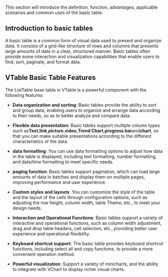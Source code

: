 This section will introduce the definition, function, advantages, applicable scenarios and common uses of the basic table.

## Introduction to basic tables

A basic table is a common form of visual data used to present and organize data. It consists of a grid-like structure of rows and columns that presents large amounts of data in a clear, structured manner. Basic tables often provide some interaction and visualization capabilities that enable users to find, sort, paginate, and format data.

## VTable Basic Table Features

The ListTable base table in VTable is a powerful component with the following features:

*   **Data organization and sorting**: Basic tables provide the ability to sort and group data, enabling users to organize and arrange data according to their needs, so as to better analyze and compare data.

*   **Flexible data presentation**: Basic tables support multiple column types such as**Text**,**link**,**picture**,**video**,**Trend Chart**,**progress bar**and**chart**, so that you can make suitable presentations according to the different characteristics of the data.

*   **data formatting**: You can use data formatting options to adjust how data in the table is displayed, including text formatting, number formatting, and date/time formatting to meet specific needs.

*   **paging function**: Basic tables support pagination, which can load large amounts of data in batches and display them on multiple pages, improving performance and user experience.

*   **Custom styles and layouts**: You can customize the style of the table and the layout of the cells through configuration options, such as adjusting the row height, column width, table Theme, etc., to meet your design needs.

*   **Interaction and Operational Functions**: Basic tables support a variety of interactive and operational functions, such as column width adjustment, drag and drop table headers, cell selection, etc., providing better user experience and operational flexibility.

*   **Keyboard shortcut support**: The basic table provides keyboard shortcut functions, including select all and copy functions, to provide a more convenient operation method.

*   **Powerful visualization**: Support a variety of minicharts, and the ability to integrate with VChart to display richer visual charts.
